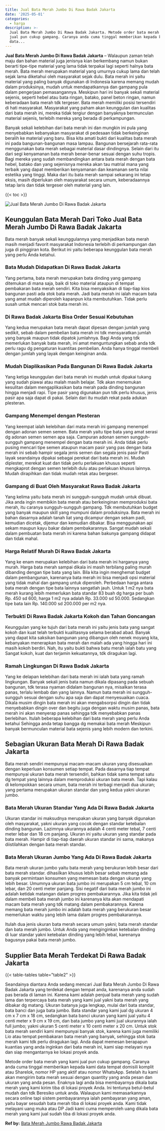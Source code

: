 ```yaml
---
title: Jual Bata Merah Jumbo Di Rawa Badak Jakarta
date: '2025-05-01'
categories:
  - harga
description: >-
  Jual Bata Merah Jumbo Di Rawa Badak Jakarta. Metode order bata merah yang kami
  jual pun cukup gampang. Caranya anda cuma tinggal memberikan kepada kami
  data...
---
```


**Jual Bata Merah Jumbo Di Rawa Badak Jakarta** – Walaupun zaman telah maju dan bahan material juga jenisnya kian berkembang namun bukan berarti tipe-tipe material yang lama tidak terpakai lagi seperti halnya bata merah. Bata merah merupakan material yang umurnya cukup lama dan telah sejak lama diketahui oleh masyarakat sejak dulu. Bata merah ini yaitu material yang paling banyak digunakan di Indonesia karena memang mudah dalam produksinya, mudah untuk mendapatkannya dan gampang pula dalam pengerjaan pemasangannya. Meskipun hari ini banyak sekali material sejenis, seperti hebel atau bata ringan, batako, panel beton ringan, namun keberadaan bata merah tdk tergeser. Bata merah memiliki posisi tersendiri di hati masyarakat. Masyarakat yang paham akan keunggulan dan kualitas dari bata merah ini, mereka tidak tergiur dengan banyaknya bermunculan material sejenis, terlebih mereka yang berada di perkampungan.

Banyak sekali kelebihan dari bata merah ini dan mungkin ini pula yang menyebabkan kebanyakan masyarakat di pedesaan tidak berkeinginan beralih ke material yang baru. Bisa kita amati bukti dari kualitas bata merah ini pada bangunan-bangunan masa lampau. Bangunan bersejarah rata-rata menggunakan bata merah sebagai material dasar dindingnya. Selain dari itu dari segi kenyamanan bata merah benar-benar sesuai dengan suhu tropis. Bagi mereka yang sudah membandingkan antara bata merah dengan bata hebel, batako dan yang sejenisnya mereka akan tau matrial mana yang terbaik yang dapat memberikan kenyamanan dan keamanan serta nilai estetika yang tinggi. Maka dari itu bata merah sampai sekarang ini tetap eksis, masih diperlukan oleh masyarakat secara umum, keberadaannya tetap laris dan tidak tergeser oleh material yang lain.

{{< toc >}}

![Jual Bata Merah Jumbo Di Rawa Badak Jakarta](/images/jual-bata-merah-12.png)

## Keunggulan Bata Merah Dari Toko Jual Bata Merah Jumbo Di Rawa Badak Jakarta

Bata merah banyak sekali keunggulannya yang menjadikan bata merah masih menjadi favorit masyarakat Indonesia terlebih di perkampungan dan juga di pinggiran kota. Berikut ini yaitu beberapa keunggulan bata merah yang perlu Anda ketahui.

### Bata Mudah Didapatkan Di Rawa Badak Jakarta

Yang pertama, bata merah merupakan bata dinding yang gampang ditemukan di mana saja, baik di toko material ataupun di tempat pembakaran bata merah sendiri. Kita bisa menyaksikan di tiap-tiap kios bangunan pasti ada stok bata merah. Jadi bata merah ini ialah macam bata yang amat mudah diperoleh kapanpun kita membutuhkan. Tidak perlu susah untuk mencari stok bata merah ini.

### Di Rawa Badak Jakarta Bisa Order Sesuai Kebutuhan

Yang kedua merupakan bata merah dapat dipesan dengan jumlah yang sedikit, sebab dalam pembelian bata merah ini tdk mensyaratkan jumlah yang banyak maupun tidak dipatok jumlahnya. Bagi Anda yang tdk memerlukan banyak bata merah, ini amat menguntungkan sebab anda tdk perlu ragu dg pengaturan kuantitas pembelian. Anda hanya tinggal membeli dengan jumlah yang layak dengan keinginan anda.

### Mudah Diaplikasikan Pada Bangunan Di Rawa Badak Jakarta

Yang ketiga keunggulan dari bata merah ini mudah untuk dipakai tukang yang sudah piawai atau malah masih belajar. Tdk akan menemukan kesulitan dalam mengaplikasikan bata merah pada dinding bangunan hingga menjadi rapi. Tipe pasir yang digunakan pun tdk perlu khusus, jenis pasir apa saja dapat di pakai. Selain dari itu mudah rekat pada adukan plesteran.

### Gampang Menempel dengan Plesteran

Yang keempat ialah kelebihan dari mata merah ini gampang menempel dengan adonan semen semen. Bata merah yaitu tipe bata yang amat serasi dg adonan semen semen apa saja. Campuran adonan semen sungguh-sungguh gampang menempel dengan bata merah ini. Anda tidak perlu pusing mencari tipe semen ataupun macam pasir yang pas dengan bata merah ini sebab hampir segala jenis semen dan segala jenis pasir Pasti layak seandainya dipakai sebagai perekat dari bata merah ini. Mudah diplester, merekat kuat dan tidak perlu perlakuan khusus seperti mengkaprot dengan semen terlebih dulu atau perlakuan khusus lainnya. Mudah dirapihkan dan tidak mudah retak atau bergeser.

### Gampang di Buat Oleh Masyarakat Rawa Badak Jakarta

Yang kelima yaitu bata merah ini sungguh-sungguh mudah untuk dibuat. Jika anda ingin membikin bata merah atau berkeinginan memproduksi bata merah, itu caranya sungguh-sungguh gampang. Tdk membutuhkan budget yang banyak maupun skill yang mumpuni dalam produksinya. Bata merah ini bahan dasarnya adalah tanah liat yang dicampur dengan sekam padi, kemudian dicetak, dijemur dan kemudian dibakar. Bisa menggunakan api sekam maupun kayu bakar dalam pembakarannya. Sangat mudah sekali dalam pembuatan bata merah ini karena bahan bakunya gampang didapat dan tidak mahal.

### Harga Relatif Murah Di Rawa Badak Jakarta

Yang ke enam merupakan kelebihan dari bata merah ini harganya yang murah. Harga bata merah sampai dikala ini masih terbilang paling murah dibanding dengan tipe bata yang lain. Bila kita ingin menghemat budget dalam pembangunan, karenanya bata merah ini bisa menjadi opsi material yang tidak mahal dan gampang untuk diperoleh. Perbedaan harga antara bata merah dengan tipe bata lainnya sangatlah jauh. Untuk 1 m2 nya bata merah kurang lebih memerlukan bata standar 83 buah dg harga per buah Rp. 450 sd 600, harga 1 m2 nya adalah Rp. 33.000 sd 50.000. Sedangkan tipe bata lain Rp. 140.000 sd 200.000 per m2 nya.

### Terbukti Di Rawa Badak Jakarta Kokoh dan Tahan Goncangan

Keunggulan yang ke tujuh dari bata merah ini yaitu jenis bata yang sangat kokoh dan kuat telah terbukti kualitasnya selama berabad abad. Banyak yang dapat kita saksikan bangunan yang dibangun oleh nenek moyang kita, kebanyakan menerapkan bata merah dan malah ada yang hingga hari ini masih kokoh berdiri. Nah, itu yaitu bukti bahwa batu merah ialah batu yang Sangat kokoh, kuat dan terjamin kekuatannya, tdk diragukan lagi.

### Ramah Lingkungan Di Rawa Badak Jakarta

Yang ke delapan kelebihan dari bata merah ini ialah bata yang ramah lingkungan. Banyak sekali jenis bata namun dikala dipasang pada sebuah bangunan, tdk terasa nyaman didalam bangunan nya, misalkan terasa panas, terlalu lembab dan yang lainnya. Namun bata merah ini sungguh-sungguh sesuai dengan suhu apa saja dan dapat menyesuaikan cuaca. Dikala musim dingin bata merah ini akan mengabsorpsi dingin dan tidak menyebabkan dingin over dan begitu juga dengan waktu musim panas, bata merah ini akan menyerap panas sehingga tdk menyebabkan panas berlebihan. Itulah beberapa kelebihan dari bata merah yang perlu Anda ketahui Sehingga anda tetap bangga dg memakai bata merah Meskipun banyak bermunculan material bata sejenis yang lebih modern dan terkini.

## Sebagian Ukuran Bata Merah Di Rawa Badak Jakarta

Bata merah sendiri mempunyai macam-macam ukuran yang disesuaikan dengan keperluan konsumen setiap tempat. Pada dasarnya tiap tempat mempunyai ukuran bata merah tersendiri, bahkan tidak sama tempat satu dg tempat yang lainnya dalam memproduksi ukuran bata merah. Tapi kalau di kelompokkan secara umum, bata merah ini terbagi menjadi dua ukuran; yang pertama merupakan ukuran standar dan yang kedua yakni ukuran jumbo.

### Bata Merah Ukuran Standar Yang Ada Di Rawa Badak Jakarta

Ukuran standar ini maksudnya merupakan ukuran yang banyak digunakan oleh masyarakat, yakni ukuran yang cocok dengan standar ketebalan dinding bangunan. Lazimnya ukurannya adalah 4 centi meter tebal, 7 centi meter lebar dan 18 cm panjang. Ukuran ini yaitu ukuran yang standar pada bata merah. Hampir di tiap-tiap daerah ukuran standar ini sama, makanya diistilahkan dengan bata merah standar.

### Bata Merah Ukuran Jumbo Yang Ada Di Rawa Badak Jakarta

Bata merah ukuran jumbo yaitu bata merah yang berukuran lebih besar dari bata merah standar. dihasilkan khusus lebih besar sebab memang ada banyak permintaan konsumen yang memesan bata dengan ukuran yang lebih besar. Umumnya ukuran bata jumbo ini merupakan 5 cm tebal, 10 cm lebar, dan 20 centi meter panjang. Sisi negatif dari bata merah jumbo ini adalah ketidak matangan dalam progres pembakarannya. Jika kita tidak jeli dalam membeli bata merah jumbo ini karenanya kita akan mendapati macam bata merah yang tdk matang dalam pembakarannya. Karena memang bata merah jumbo ini adalah bata merah yang berukuran besar memerlukan waktu yang lebih lama dalam progres pembakarannya.

Itulah dua jenis ukuran bata merah secara umum yakni; bata merah standar dan bata merah jumbo. Untuk Anda yang menginginkan ketebalan dinding di luar standar yakni ketebalan dinding yang lebih tebal, karenanya bagusnya pakai bata merah jumbo.

## Supplier Bata Merah Terdekat Di Rawa Badak Jakarta

{{< table-tables table="table2" >}}

Seandainya diantara Anda sedang mencari Jual Bata Merah Jumbo Di Rawa Badak Jakarta yang terdekat dengan tempat anda, karenanya anda sudah pas berada di laman ini. Karena kami adalah penjual bata merah yang sudah lama dan terpercaya bata merah yang kami jual yakni bata merah yang dibakar dg matang. Ukuran batanya juga lengkap, mulai dari bata standar, bata banci dan juga bata jumbo. Bata standar yang kami jual dg ukuran 4 cm x 7 cm x 18 cm, sedangkan bata banci ukuran yang kami jual yaitu 4 centi meter x 9 cm x 19 cm, dan bata jumbo yang kami jual ukurannya ialah full jumbo; yakni ukuran 5 centi meter x 10 centi meter x 20 cm. Untuk stok bata merah sendiri kami mempunyai banyak stok, karena kami juga memiliki Lio atau tempat pembakaran bata merah yang banyak, sehingga stok bata merah kami tdk perlu diragukan lagi. Anda dapat memesan berapapun kuantias yang anda inginkan dari bata merah ini, kami siap melayani nya dan siap mengantarnya ke lokasi proyek anda.

Metode order bata merah yang kami jual pun cukup gampang. Caranya anda cuma tinggal memberikan kepada kami data tempat domisili komplit atau Sharelok, nomor HP yang aktif atau nomor WhatsApp. Setelah itu kami akan mengirim bata merah sesuai dengan quantity yang anda pesan dan ukuran yang anda pesan. Enaknya lagi anda bisa membayarnya dikala bata merah yang kami kirim tiba di lokasi proyek Anda. Ini tentunya betul-betul mudah dan tdk Beresiko untuk anda. Walaupun kami memasarkannya secara online tapi sistem pembayarannya ialah pembayaran yang aman, yaitu bayar sesudah bata merah tiba di lokasi proyek anda. Kami tidak melayani uang muka atau DP Jadi kami cuma memperoleh uang dikala bata merah yang kami jual sudah tiba di lokasi proyek anda.

**Ref by:** [Bata Merah Jumbo Rawa Badak Jakarta](https://id.wikipedia.org/wiki/Bata)
